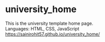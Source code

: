 # university_home
This is the university template home page.
<br>
Languages: HTML, CSS, JavaScript
<br>
https://sainirohit57.github.io/university_home/
